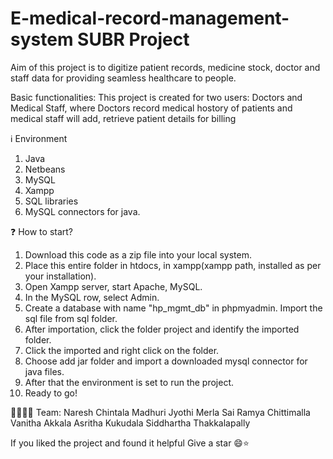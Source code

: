 # E-medical-record-management-system SUBR Project

Aim of this project is to digitize patient records, medicine stock, doctor and staff data for providing seamless
 healthcare to people.

Basic functionalities:
This project is created for two users: Doctors and Medical Staff, where Doctors record medical hostory of patients and medical staff will add, retrieve patient details for billing

ℹ️ Environment
   1. Java
   2. Netbeans 
   3. MySQL
   4. Xampp
   5. SQL libraries
   6. MySQL connectors for java.

❓ How to start?
1. Download this code as a zip file into your local system.
2. Place this entire folder in htdocs, in xampp(xampp path, installed as per your installation).
3. Open Xampp server, start Apache, MySQL.
4. In the MySQL row, select Admin.
5. Create a database with name "hp_mgmt_db" in phpmyadmin. Import the sql file from sql folder.
6. After importation, click the folder project and identify the imported folder.
7. Click the imported and right click on the folder.
8. Choose add jar folder and import a downloaded mysql connector for java files.
9. After that the environment is set to run the project.
10. Ready to go!
   
👨‍👩‍👦‍👦 Team:
   Naresh Chintala
   Madhuri Jyothi Merla
   Sai Ramya Chittimalla
   Vanitha Akkala
   Asritha Kukudala
   Siddhartha Thakkalapally

If you liked the project and found it helpful
Give a star 😄⭐
